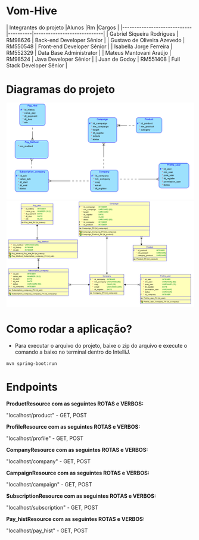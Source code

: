 # Vom-Hive

|        Integrantes do projeto
|Alunos                       |Rm        |Cargos                       |
|-----------------------------|----------|-----------------------------|
| Gabriel Siqueira Rodrigues  | RM98626  | Back-end Developer Sênior   |
| Gustavo de Oliveira Azevedo | RM550548 | Front-end Developer Sênior  |
| Isabella Jorge Ferreira     | RM552329 | Data Base Administrator     |
| Mateus Mantovani Araújo     | RM98524  | Java Developer Sênior       |
| Juan de Godoy               | RM551408 | Full Stack Developer Sênior |

# Diagramas do projeto

<img src="https://github.com/Challengers-2-O-Retorno/VOM-HIVEJava/blob/main/documents/Logical.png">

<img src="https://github.com/Challengers-2-O-Retorno/VOM-HIVEJava/blob/main/documents/Relational.png">

# Como rodar a aplicação?

- Para executar o arquivo do projeto, baixe o zip do arquivo e execute o comando a baixo no terminal dentro do IntelliJ.
  
```
mvn spring-boot:run
```
# Endpoints

**ProductResource com as seguintes ROTAS e VERBOS:**

"localhost/product" - GET, POST

**ProfileResource com as seguintes ROTAS e VERBOS:**

"localhost/profile" - GET, POST

**CompanyResource com as seguintes ROTAS e VERBOS:**

"localhost/company" - GET, POST

**CampaignResource com as seguintes ROTAS e VERBOS:**

"localhost/campaign" - GET, POST

**SubscriptionResource com as seguintes ROTAS e VERBOS:**

"localhost/subscription" - GET, POST

**Pay_histResource com as seguintes ROTAS e VERBOS:**

"localhost/pay_hist" - GET, POST
